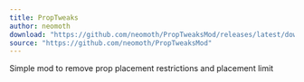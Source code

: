 ```yaml
---
title: PropTweaks
author: neomoth
download: "https://github.com/neomoth/PropTweaksMod/releases/latest/download/PropTweaks.zip"
source: "https://github.com/neomoth/PropTweaksMod"
---
```


Simple mod to remove prop placement restrictions and placement limit
